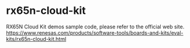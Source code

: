 # rx65n-cloud-kit

RX65N Cloud Kit demos sample code, please refer to the official web site. https://www.renesas.com/products/software-tools/boards-and-kits/eval-kits/rx65n-cloud-kit.html
